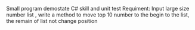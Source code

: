 Small program demostate C# skill and  unit test
Requiment: Input large size number list  , write a method to move  top 10 number to the begin to the list, the remain of list  not change position 
